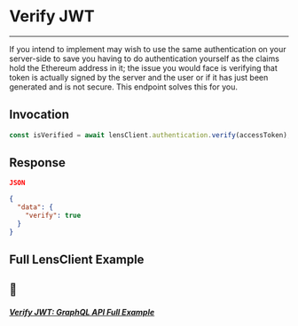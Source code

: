 # Verify JWT
---

If you intend to implement may wish to use the same authentication on your server-side to save you having to do authentication yourself as the claims hold the Ethereum address in it; the issue you would face is verifying that token is actually signed by the server and the user or if it has just been generated and is not secure. This endpoint solves this for you.

## Invocation

```typescript
const isVerified = await lensClient.authentication.verify(accessToken);

```

## Response

```json
JSON

{
  "data": {
    "verify": true
  }
}

```

## Full LensClient Example

## 📘
##### [Verify JWT: GraphQL API Full Example](https://github.com/digiv3rse/api-examples)